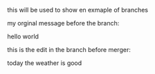 this will be used to show en exmaple of branches

my orginal message before the branch:

hello world

this is the edit in the branch before merger:

today the weather is good

